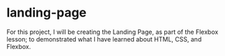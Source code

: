 # landing-page

For this project, I will be creating the Landing Page, as part of the Flexbox lesson; to demonstrated what I have learned about HTML, CSS, and Flexbox.